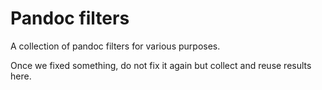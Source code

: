 # Pandoc filters

A collection of pandoc filters for various purposes.

Once we fixed something, do not fix it again but collect and reuse results here.
